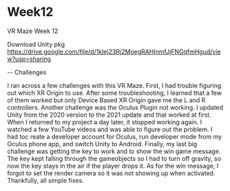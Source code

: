 # Week12
 VR Maze Week 12


Download Unity pkg
https://drive.google.com/file/d/1kIej23Rj2MoegRAHInmfJjFNGqfmHgud/view?usp=sharing


-- Challenges

   I ran across a few challenges with this VR Maze. First, I had trouble figuring out which XR Origin to use. After some troubleshooting, I learned that a few of them worked but only Device Based XR Origin gave me the L and R controllers.
Another challenge was the Oculus Plugin not working. I updated Unity from the 2020 version to the 2021 update and that worked at first. When I returned to my project a day later, it stopped working again. I watched a few YouTube videos
and was able to figure out the problem. I had toc reate a developer account for Oculus, run developer mode from my Oculus phone app, and switch Unity to Android. 
Finally, my last big challenge was getting the key to work and to show the win game message. The key kept falling through the gameobjects so I had to turn off gravity, so now the key stays in the air if the player drops it. As for the win message,
I forgot to set the render camera so it was not showing up when activated. Thankfully, all simple fixes. 

